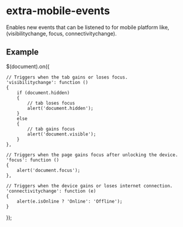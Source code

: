 extra-mobile-events
===================

Enables new events that can be listened to for mobile platform like, (visibilitychange, focus, connectivitychange).


Example
-------

$(document).on({

    // Triggers when the tab gains or loses focus.
    'visibilitychange': function ()
    {
        if (document.hidden)
        {
            // tab loses focus
            alert('document.hidden');
        }
        else
        {
            // tab gains focus
            alert('document.visible');
        }
    },
    
    // Triggers when the page gains focus after unlocking the device.
    'focus': function ()
    {
        alert('document.focus');
    },
    
    // Triggers when the device gains or loses internet connection.
    'connectivitychange': function (e)
    {
        alert(e.isOnline ? 'Online': 'Offline');
    }
});